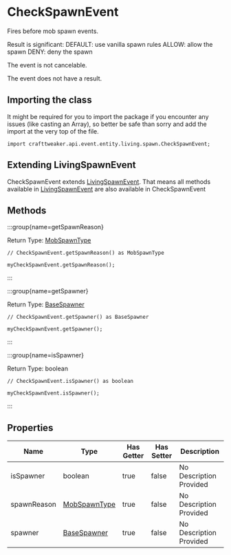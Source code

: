 # CheckSpawnEvent

Fires before mob spawn events.

 Result is significant:
 DEFAULT: use vanilla spawn rules
 ALLOW:   allow the spawn
 DENY:    deny the spawn

The event is not cancelable.

The event does not have a result.

## Importing the class

It might be required for you to import the package if you encounter any issues (like casting an Array), so better be safe than sorry and add the import at the very top of the file.
```zenscript
import crafttweaker.api.event.entity.living.spawn.CheckSpawnEvent;
```


## Extending LivingSpawnEvent

CheckSpawnEvent extends [LivingSpawnEvent](/forge/api/event/entity/living/spawn/LivingSpawnEvent). That means all methods available in [LivingSpawnEvent](/forge/api/event/entity/living/spawn/LivingSpawnEvent) are also available in CheckSpawnEvent

## Methods

:::group{name=getSpawnReason}

Return Type: [MobSpawnType](/vanilla/api/entity/MobSpawnType)

```zenscript
// CheckSpawnEvent.getSpawnReason() as MobSpawnType

myCheckSpawnEvent.getSpawnReason();
```

:::

:::group{name=getSpawner}

Return Type: [BaseSpawner](/vanilla/api/world/BaseSpawner)

```zenscript
// CheckSpawnEvent.getSpawner() as BaseSpawner

myCheckSpawnEvent.getSpawner();
```

:::

:::group{name=isSpawner}

Return Type: boolean

```zenscript
// CheckSpawnEvent.isSpawner() as boolean

myCheckSpawnEvent.isSpawner();
```

:::


## Properties

| Name | Type | Has Getter | Has Setter | Description |
|------|------|------------|------------|-------------|
| isSpawner | boolean | true | false | No Description Provided |
| spawnReason | [MobSpawnType](/vanilla/api/entity/MobSpawnType) | true | false | No Description Provided |
| spawner | [BaseSpawner](/vanilla/api/world/BaseSpawner) | true | false | No Description Provided |

